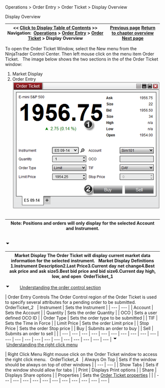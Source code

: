 ﻿
Operations > Order Entry > Order Ticket > Display Overview

Display Overview

| << [Click to Display Table of Contents](display_overview_order_ticket.md) >> **Navigation:**     [Operations](operations.md) > [Order Entry](order_entry.md) > [Order Ticket](order_ticket.md) > Display Overview | [Previous page](order_ticket.md) [Return to chapter overview](order_ticket.md) [Next page](submitting_orders_order_ticket.md) |
| --- | --- |
To open the Order Ticket Window, select the New menu from the NinjaTrader Control Center. Then left mouse click on the menu item Order Ticket.
 
The image below shows the two sections in the of the Order Ticket window:
 
1. Market Display
2. Order Entry
 
![OrderTicket_3](orderticket_3.png)
 

| Note: Positions and orders will only display for the selected Account and Instrument. |
| --- |
## 
![tog_minus](tog_minus.gif)

| Market Display The Order Ticket will display current market data information for the selected instrument.   Market Display Definitions 1.Instrument Description2.Last Price3.Current day net change4.Best ask price and ask size5.Best bid price and bid size6.Current day high, low, and open  OrderTicket_1 |
| --- |
![tog_minus](tog_minus.gif)        [Understanding the order control section](javascript:HMToggle('toggle','UnderstandingTheOrderControlSection','UnderstandingTheOrderControlSection_ICON'))

| Order Entry Controls The Order Control region of the Order Ticket is used to specify several attributes for a pending order to be submitted.   OrderTicket_2     | Instrument | Sets the Instrument | | --- | --- | | Account | Sets the Account | | Quantity | Sets the order Quantity | | OCO | Sets a user defined OCO ID | | Order Type | Sets the order type to be submitted | | TIF | Sets the Time in Force | | Limit Price | Sets the order Limit price | | Stop Price | Sets the order Stop price | | Buy | Submits an order to buy | | Sell | Submits an order to sell | |
| --- | --- | --- | --- | --- | --- | --- | --- | --- | --- | --- | --- | --- | --- | --- | --- | --- | --- | --- | --- | --- |
![tog_minus](tog_minus.gif)        [Understanding the right click menu](javascript:HMToggle('toggle','UnderstandingTheRightClickMenu','UnderstandingTheRightClickMenu_ICON'))

| Right Click Menu Right mouse click on the Order Ticket window to access the right click menu.   OrderTicket_4     | Always On Top | Sets if the window should be always on top of other windows | | --- | --- | | Show Tabs | Sets if the window should allow for tabs | | Print | Displays Print options | | Share | Displays Share options | | Properties | Sets the [Order Ticket properties](properties_order_ticket.md) | |
| --- | --- | --- | --- | --- | --- | --- | --- | --- | --- | --- |

